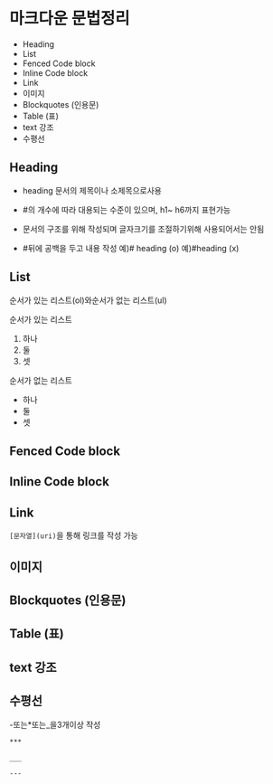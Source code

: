 # 마크다운 문법정리

* Heading
* List
* Fenced Code block
* Inline Code block
* Link
* 이미지
* Blockquotes (인용문)
* Table (표)
*  text 강조
* 수평선

##  Heading

* heading 문서의 제목이나 소제목으로사용

* #의 개수에 따라 대용되는 수준이 있으며, h1~ h6까지 표현가능

* 문서의 구조를 위해 작성되며 글자크기를 조절하기위해 사용되어서는 안됨

* #뒤에 공백을 두고 내용 작성
  예)# heading (o)
  예)#heading (x)

  

## List

순서가 있는 리스트(ol)와순서가 없는 리스트(ul)

순서가 있는 리스트

1. 하나
2. 둘
3. 셋

순서가 없는 리스트

* 하나
* 둘
* 셋

## Fenced Code block



## Inline Code block

## Link

```[문자열](uri)```을 통해 링크를 작성 가능

## 이미지

##   Blockquotes (인용문)

##  Table (표)

##  text 강조

##  수평선

-또는*또는_을3개이상 작성

```***```

```___```

```---```











